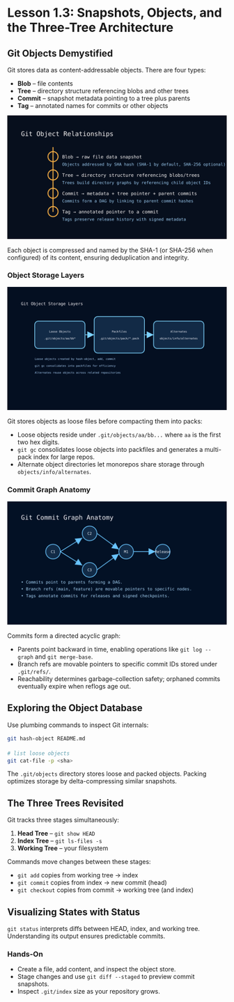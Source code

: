 # Lesson 1.3: Snapshots, Objects, and the Three-Tree Architecture

## Git Objects Demystified

Git stores data as content-addressable objects. There are four types:

- **Blob** – file contents
- **Tree** – directory structure referencing blobs and other trees
- **Commit** – snapshot metadata pointing to a tree plus parents
- **Tag** – annotated names for commits or other objects

![Git Object Model](../../../../resources/git/git_object_model.svg)

Each object is compressed and named by the SHA-1 (or SHA-256 when configured) of its content, ensuring deduplication and integrity.

### Object Storage Layers

![Git Object Storage Layers](../../../../resources/git/git_object_storage_layers.svg)

Git stores objects as loose files before compacting them into packs:

- Loose objects reside under `.git/objects/aa/bb...` where `aa` is the first two hex digits.
- `git gc` consolidates loose objects into packfiles and generates a multi-pack index for large repos.
- Alternate object directories let monorepos share storage through `objects/info/alternates`.

### Commit Graph Anatomy

![Git Commit Graph Anatomy](../../../../resources/git/git_commit_graph_anatomy.svg)

Commits form a directed acyclic graph:

- Parents point backward in time, enabling operations like `git log --graph` and `git merge-base`.
- Branch refs are movable pointers to specific commit IDs stored under `.git/refs/`.
- Reachability determines garbage-collection safety; orphaned commits eventually expire when reflogs age out.

## Exploring the Object Database

Use plumbing commands to inspect Git internals:

```bash
git hash-object README.md

# list loose objects
git cat-file -p <sha>
```

The `.git/objects` directory stores loose and packed objects. Packing optimizes storage by delta-compressing similar snapshots.

## The Three Trees Revisited

Git tracks three stages simultaneously:

1. **Head Tree** – `git show HEAD`
2. **Index Tree** – `git ls-files -s`
3. **Working Tree** – your filesystem

Commands move changes between these stages:

- `git add` copies from working tree → index
- `git commit` copies from index → new commit (head)
- `git checkout` copies from commit → working tree (and index)

## Visualizing States with Status

`git status` interprets diffs between HEAD, index, and working tree. Understanding its output ensures predictable commits.

### Hands-On

- Create a file, add content, and inspect the object store.
- Stage changes and use `git diff --staged` to preview commit snapshots.
- Inspect `.git/index` size as your repository grows.

